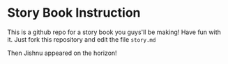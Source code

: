 # Story Book Instruction
This is a github repo for a story book you guys'll be making! Have fun with it. Just fork this repository and edit the file `story.md`


Then Jishnu appeared on the horizon!
